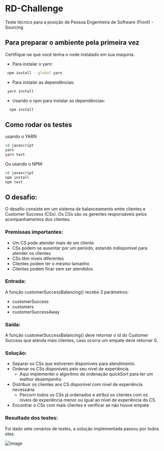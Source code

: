 # RD-Challenge
  Teste técnico para a posição de Pessoa Engenheira de Software (Front) - Sourcing

## Para preparar o ambiente pela primeira vez
  Certifique-se que você tenha o node instalado em sua maquina.
  * Para instalar o yarn:
  ```bash
   npm install --global yarn
  ```
  * Para instalar as dependências:
   ```bash
    yarn install
  ```
  * Usando o npm para instalar as dependências:
  ```bash
    npm install
  ```

## Como rodar os testes
usando o YARN
```bash
cd javascript
yarn
yarn test
```

Ou usando o NPM:

```bash
cd javascript
npm install
npm test
```

## O desafio:
O desafio consiste em um sistema de balanceamento entre clientes e Customer Success (CSs).  Os CSs são os gerentes responsáveis pelos acompanhamentos dos clientes.
### Premissas importantes:
* Um CS pode atender mais de um cliente
* CSs podem se ausentar por um periodo, estando indisponivel para atender os clientes
* CSs têm níveis diferentes
* Clientes podem ter o mesmo tamanho
* Clientes podem ficar sem ser atendidos

### Entrada:
  A função customerSuccessBalancing() recebe 3 parâmetros:
  * customerSuccess
  * customers
  * customerSuccessAway


### Saída:
  A função customerSuccessBalancing() deve retornar o id do Customer Success que atenda mais clientes, caso ocorra um empate deve retornar 0.

### Solução:
  * Separar os CSs que estiverem disponiveis para atendimento.
  * Ordenar os CSs disponíveis pelo seu nível de experiência.
    - Aqui implementei o algoritmo de ordenação quickSort para ter um melhor desempenho
  * Distribuir os clientes aos CS disponível com nível de experiência necessária
    - Percorri todos os CSs já ordenados e atribui os clientes com os níveis de experiência menor ou igual ao nível de experiência do CS.
  * Encontrar o CSs com mais clientes e verificar se não houve empate

### Resultado dos testes:
  Foi dado sete cenários de testes, a solução implementada passou por todos eles:

  ![image](https://user-images.githubusercontent.com/43974084/195086889-da515a65-59c6-40f8-9bcd-8a3977634a79.png)